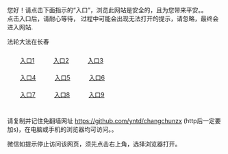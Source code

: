 您好！请点击下面指示的“入口”，浏览此网站是安全的，且为您带来平安。。 <br/>
点击入口后，请耐心等待， 过程中可能会出现无法打开的提示，请忽略，最终会进入网站. </br>

法轮大法在长春<br/>
<div style="padding:10px"><a style="margin:20px" target="_blank" href="https://dowxtjqtylsow.cloudfront.net/2Qpsp?vfpwifvw" id="ccLink1" rel="nofollow">入口1</a> <a target="_blank" style="margin:20px" href="https://dohztj62yo852.cloudfront.net/2Qpsp?dfxvfk" id="ccLink2" rel="nofollow">入口2</a> <a style="margin:20px" target="_blank" href="https://d2z8sv0lrlc68d.cloudfront.net/2Qpsp?vjkxldp" id="ccLink3" rel="nofollow">入口3</a></div>

<div style="padding:10px" ><a style="margin:20px" target="_blank" href="https://dowxtjqtylsow.cloudfront.net/2Qpsp?vfpwifvw" id="ccLink4" rel="nofollow">入口4</a> <a style="margin:20px" href="https://dohztj62yo852.cloudfront.net/2Qpsp?dfxvfk" target="_blank" id="ccLink5" rel="nofollow">入口5</a> <a style="margin:20px" href="https://d2z8sv0lrlc68d.cloudfront.net/2Qpsp?vjkxldp" target="_blank" id="ccLink6" rel="nofollow">入口6</a></div>

<div style="padding:10px"><a style="margin:20px" target="_blank" href="https://dowxtjqtylsow.cloudfront.net/2Qpsp?vfpwifvw" id="ccLink7" rel="nofollow">入口7</a> <a style="margin:20px" href="https://dohztj62yo852.cloudfront.net/2Qpsp?dfxvfk" target="_blank" id="ccLink8" rel="nofollow">入口8</a> <a style="margin:20px" target="_blank" href="https://d2z8sv0lrlc68d.cloudfront.net/2Qpsp?vjkxldp" id="ccLink9" rel="nofollow">入口9</a></div>

<br/>



请复制并记住免翻墙网址 https://github.com/yntd/changchunzx (http后一定要加s)，在电脑或手机的浏览器均可访问。。<br/>

微信如提示停止访问该网页，须先点击右上角，选择浏览器打开。
